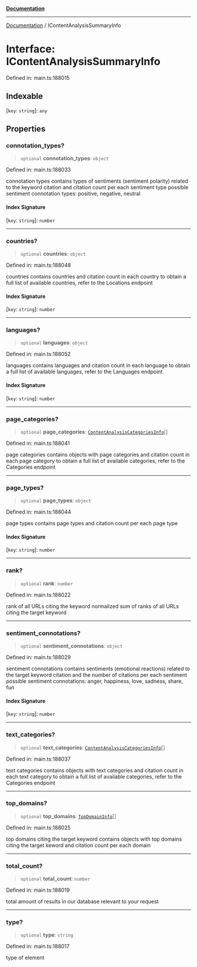 [**Documentation**](../README.md)

***

[Documentation](../README.md) / IContentAnalysisSummaryInfo

# Interface: IContentAnalysisSummaryInfo

Defined in: main.ts:188015

## Indexable

\[`key`: `string`\]: `any`

## Properties

### connotation\_types?

> `optional` **connotation\_types**: `object`

Defined in: main.ts:188033

connotation types
contains types of sentiments (sentiment polarity) related to the keyword citation and citation count per each sentiment type
possible sentiment connotation types: positive, negative, neutral

#### Index Signature

\[`key`: `string`\]: `number`

***

### countries?

> `optional` **countries**: `object`

Defined in: main.ts:188048

countries
contains countries and citation count in each country
to obtain a full list of available countries, refer to the Locations endpoint

#### Index Signature

\[`key`: `string`\]: `number`

***

### languages?

> `optional` **languages**: `object`

Defined in: main.ts:188052

languages
contains languages and citation count in each language
to obtain a full list of available languages, refer to the Languages endpoint

#### Index Signature

\[`key`: `string`\]: `number`

***

### page\_categories?

> `optional` **page\_categories**: [`ContentAnalysisCategoriesInfo`](../classes/ContentAnalysisCategoriesInfo.md)[]

Defined in: main.ts:188041

page categories
contains objects with page categories and citation count in each page category
to obtain a full list of available categories, refer to the Categories endpoint

***

### page\_types?

> `optional` **page\_types**: `object`

Defined in: main.ts:188044

page types
contains page types and citation count per each page type

#### Index Signature

\[`key`: `string`\]: `number`

***

### rank?

> `optional` **rank**: `number`

Defined in: main.ts:188022

rank of all URLs citing the keyword
normalized sum of ranks of all URLs citing the target keyword

***

### sentiment\_connotations?

> `optional` **sentiment\_connotations**: `object`

Defined in: main.ts:188029

sentiment connotations
contains sentiments (emotional reactions) related to the target keyword citation and the number of citations per each sentiment
possible sentiment connotations: anger, happiness, love, sadness, share, fun

#### Index Signature

\[`key`: `string`\]: `number`

***

### text\_categories?

> `optional` **text\_categories**: [`ContentAnalysisCategoriesInfo`](../classes/ContentAnalysisCategoriesInfo.md)[]

Defined in: main.ts:188037

text categories
contains objects with text categories and citation count in each text category
to obtain a full list of available categories, refer to the Categories endpoint

***

### top\_domains?

> `optional` **top\_domains**: [`TopDomainInfo`](../classes/TopDomainInfo.md)[]

Defined in: main.ts:188025

top domains citing the target keyword
contains objects with top domains citing the target keword and citation count per each domain

***

### total\_count?

> `optional` **total\_count**: `number`

Defined in: main.ts:188019

total amount of results in our database relevant to your request

***

### type?

> `optional` **type**: `string`

Defined in: main.ts:188017

type of element
